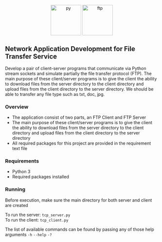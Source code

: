 <p align="center"> 
  <img src="https://cdn3.iconfinder.com/data/icons/logos-and-brands-adobe/512/267_Python-512.png" width="100" alt="py"/>
  <img src="https://blitapp.com/blog/articles/save-web-captures-to-ftp-server/ftp.png" width="100" alt="ftp">
</p>


## Network Application Development for File Transfer Service 
Develop a pair of client-server programs that communicate via Python stream sockets and simulate partially the
file transfer protocol (FTP). The main purpose of these client/server programs is to give the client the ability to
download files from the server directory to the client directory and upload files from the client directory to the
server directory. We should be able to transfer any file type such as txt, doc, jpg.

### Overview

- The application consist of two parts, an FTP Client and FTP Server
- The main purpose of these client/server programs is to give the client the ability to download files from the server directory to the client directory and upload files from the client directory to the server directory
- All required packages for this project are provided in the requirement text file

### Requirements
- Python 3
- Required packages installed


### Running
Before execution, make sure the main directory for both server and client are created  

To run the server: ``tcp_server.py``  
To run the client: ``tcp_client.py``  

The list of available commands can be found by passing any of those help arguments ``-h`` ``--help`` ``-?``  
